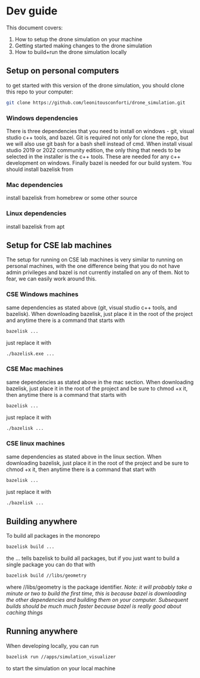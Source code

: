 # Dev guide

This document covers:

1. How to setup the drone simulation on your machine
2. Getting started making changes to the drone simulation
3. How to build+run the drone simulation locally

## Setup on personal computers

to get started with this version of the drone simulation, you should clone this repo to your computer:
```bash
git clone https://github.com/leonitousconforti/drone_simulation.git
```

### Windows dependencies

There is three dependencies that you need to install on windows - git, visual studio c++ tools, and bazel. Git is required not only for clone the repo, but we will also use git bash for a bash shell instead of cmd. When install visual studio 2019 or 2022 community edition, the only thing that needs to be selected in the installer is the c++ tools. These are needed for any c++ development on windows. Finally bazel is needed for our build system. You should install bazelisk from

### Mac dependencies

install bazelisk from homebrew or some other source

### Linux dependencies

install bazelisk from apt

## Setup for CSE lab machines

The setup for running on CSE lab machines is very similar to running on personal machines, with the one difference being that you do not have admin privileges and bazel is not currently installed on any of them. Not to fear, we can easily work around this.

### CSE Windows machines

same dependencies as stated above (git, visual studio c++ tools, and bazelisk). When downloading bazelisk, just place it in the root of the project and anytime there is a command that starts with

```bash
bazelisk ...
```

just replace it with

```bash
./bazelisk.exe ...
```

### CSE Mac machines

same dependencies as stated above in the mac section. When downloading bazelisk, just place it in the root of the project and be sure to chmod +x it, then anytime there is a command that starts with

```bash
bazelisk ...
```

just replace it with

```bash
./bazelisk ...
```

### CSE linux machines

same dependencies as stated above in the linux section. When downloading bazelisk, just place it in the root of the project and be sure to chmod +x it, then anytime there is a command that start with

```bash
bazelisk ...
```

just replace it with

```bash
./bazelisk ...
```

## Building anywhere

To build all packages in the monorepo

```bash
bazelisk build ...
```

the ... tells bazelisk to build all packages, but if you just want to build a single package you can do that with


```bash
bazelisk build //libs/geometry
```

where //libs/geometry is the package identifier. _Note: it will probably take a minute or two to build the first time, this is because bazel is downloading the other dependencies and building them on your computer. Subsequent builds should be much much faster because bazel is really good about caching things_

## Running anywhere

When developing locally, you can run

```bash
bazelisk run //apps/simulation_visualizer
```

to start the simulation on your local machine
